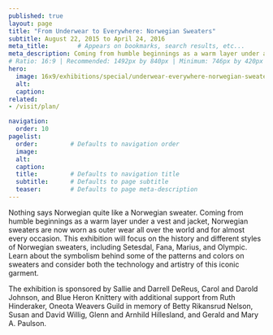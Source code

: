 ```yaml
---
published: true
layout: page
title: "From Underwear to Everywhere: Norwegian Sweaters"
subtitle: August 22, 2015 to April 24, 2016
meta_title:        # Appears on bookmarks, search results, etc...
meta_description: Coming from humble beginnings as a warm layer under a vest and jacket, Norwegian sweaters are now worn all over the world and for almost every occasion.
# Ratio: 16:9 | Recommended: 1492px by 840px | Minimum: 746px by 420px
hero:
  image: 16x9/exhibitions/special/underwear-everywhere-norwegian-sweaters.jpg
  alt:
  caption:
related:
- /visit/plan/

navigation:
  order: 10
pagelist:
  order:         # Defaults to navigation order
  image: 
  alt:
  caption: 
  title:         # Defaults to navigation title
  subtitle:      # Defaults to page subtitle
  teaser:        # Defaults to page meta-description
---
```

Nothing says Norwegian quite like a Norwegian sweater. Coming from humble beginnings as a warm layer under a vest and jacket, Norwegian sweaters are now worn as outer wear all over the world and for almost every occasion. This exhibition will focus on the history and different styles of Norwegian sweaters, including Setesdal, Fana, Marius, and Olympic. Learn about the symbolism behind some of the patterns and colors on sweaters and consider both the technology and artistry of this iconic garment.

The exhibition is sponsored by Sallie and Darrell DeReus, Carol and Darold Johnson, and Blue Heron Knittery with additional support from Ruth Hinderaker, Oneota Weavers Guild in memory of Betty Rikansrud Nelson, Susan and David Willig, Glenn and Arnhild Hillesland, and Gerald and Mary A. Paulson.